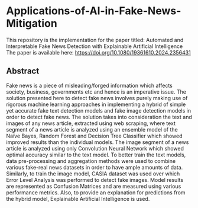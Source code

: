 # Applications-of-AI-in-Fake-News-Mitigation

This repository is the implementation for the paper titled: Automated and Interpretable Fake News Detection with Explainable Artificial Intelligence <br>
The paper is available here: https://doi.org/10.1080/19361610.2024.2356431

## Abstract
Fake news is a piece of misleading/forged information which affects society, business, governments etc and hence is an imperative issue. The solution presented here to detect fake news involves purely making use of rigorous machine learning approaches in implementing a hybrid of simple
yet accurate fake text detection models and fake image detection models in order to detect fake news. The solution takes into consideration the text and images of any news article, extracted using web scraping, where text segment of a news article is analyzed using an ensemble model of the
Naïve Bayes, Random Forest and Decision Tree Classifier which showed improved results than the individual models. The image segment of a news article is analyzed using only Convolution Neural Network which showed optimal accuracy similar to the text model. To better train the text models, data pre-processing and aggregation methods were used to combine various fake-real news datasets in order to have ample amounts of data. Similarly, to train the image model, CASIA dataset was used over which Error Level Analysis was performed to detect fake images. Model results are represented as Confusion Matrices and are measured using various performance metrics. Also, to provide an explanation for predictions from the hybrid model, Explainable Artificial Intelligence is used.
